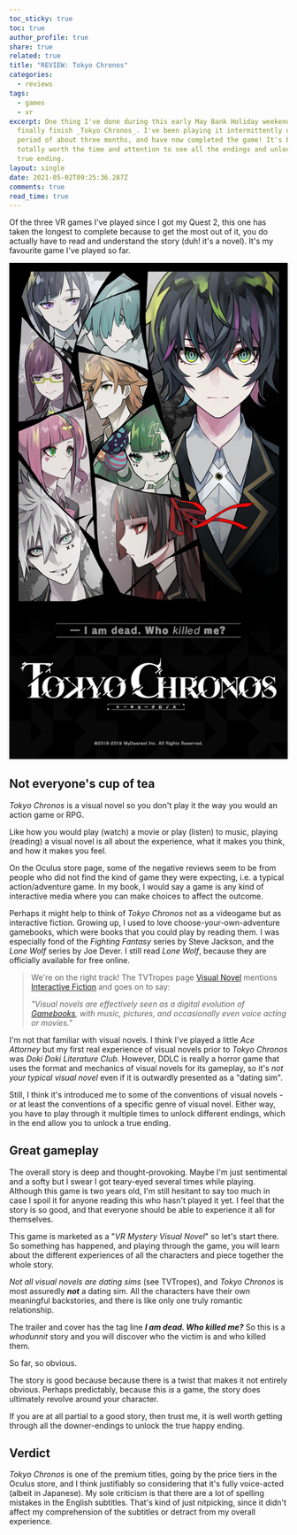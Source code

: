 ```yaml
---
toc_sticky: true
toc: true
author_profile: true
share: true
related: true
title: "REVIEW: Tokyo Chronos"
categories:
  - reviews
tags:
  - games
  - vr
excerpt: One thing I've done during this early May Bank Holiday weekend is to
  finally finish _Tokyo Chronos_. I've been playing it intermittently over a
  period of about three months, and have now completed the game! It's been
  totally worth the time and attention to see all the endings and unlock the
  true ending.
layout: single
date: 2021-05-02T09:25:36.287Z
comments: true
read_time: true
---
```

Of the three VR games I've played since I got my Quest 2, this one has taken the longest to complete because to get the most out of it, you do actually have to read and understand the story (duh! it's a novel). It's my favourite game I've played so far.

![Tokyo Chronos box art](/assets/uploads/tokyo_chronos-cover.png "Tokyo Chronos")

## Not everyone's cup of tea

_Tokyo Chronos_ is a visual novel so you don't play it the way you would an action game or RPG.

Like how you would play (watch) a movie or play (listen) to music, playing (reading) a visual novel is all about the experience, what it makes you think, and how it makes you feel.

On the Oculus store page, some of the negative reviews seem to be from people who did not find the kind of game they were expecting, i.e. a typical action/adventure game. In my book, I would say a game is any kind of interactive media where you can make choices to affect the outcome.

Perhaps it might help to think of _Tokyo Chronos_ not as a videogame but as interactive fiction. Growing up, I used to love choose-your-own-adventure gamebooks, which were books that you could play by reading them. I was especially fond of the _Fighting Fantasy_ series by Steve Jackson, and the _Lone Wolf_ series by Joe Dever. I still read _Lone Wolf_, because they are officially available for free online.

> We're on the right track! The TVTropes page [Visual Novel](https://tvtropes.org/pmwiki/pmwiki.php/Main/VisualNovel) mentions [Interactive Fiction](https://tvtropes.org/pmwiki/pmwiki.php/Main/InteractiveFiction) and goes on to say:
>
> _"Visual novels are effectively seen as a digital evolution of [Gamebooks](https://tvtropes.org/pmwiki/pmwiki.php/Main/Gamebooks), with music, pictures, and occasionally even voice acting or movies."_

I'm not that familiar with visual novels. I think I've played a little _Ace Attorney_ but my first real experience of visual novels prior to _Tokyo Chronos_ was _Doki Doki Literature Club._ However, DDLC is really a horror game that uses the format and mechanics of visual novels for its gameplay, so it's _not your typical visual novel_ even if it is outwardly presented as a "dating sim".

Still, I think it's introduced me to some of the conventions of visual novels - or at least the conventions of a specific genre of visual novel. Either way, you have to play through it multiple times to unlock different endings, which in the end allow you to unlock a true ending.

## Great gameplay

The overall story is deep and thought-provoking. Maybe I'm just sentimental and a softy but I swear I got teary-eyed several times while playing. Although this game is two years old, I'm still hesitant to say too much in case I spoil it for anyone reading this who hasn't played it yet. I feel that the story is so good, and that everyone should be able to experience it all for themselves.

This game is marketed as a "_VR Mystery Visual Novel_" so let's start there. So something has happened, and playing through the game, you will learn about the different experiences of all the characters and piece together the whole story.

_Not all visual novels are dating sims_ (see TVTropes), and _Tokyo Chronos_ is most assuredly **_not_** a dating sim. All the characters have their own meaningful backstories, and there is like only one truly romantic relationship.

The trailer and cover has the tag line **_I am dead. Who killed me?_** So this is a _whodunnit_ story and you will discover who the victim is and who killed them.

So far, so obvious.

The story is good because because there is a twist that makes it not entirely obvious. Perhaps predictably, because this _is_ a game, the story does ultimately revolve around your character.

If you are at all partial to a good story, then trust me, it is well worth getting through all the downer-endings to unlock the true happy ending.

## Verdict

_Tokyo Chronos_ is one of the premium titles, going by the price tiers in the Oculus store, and I think justifiably so considering that it's fully voice-acted (albeit in Japanese). My sole criticism is that there are a lot of spelling mistakes in the English subtitles. That's kind of just nitpicking, since it didn't affect my comprehension of the subtitles or detract from my overall experience.
